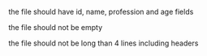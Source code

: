 the file should have id, name, profession and age fields

the file should not be empty

the file should not be long than 4 lines including headers

